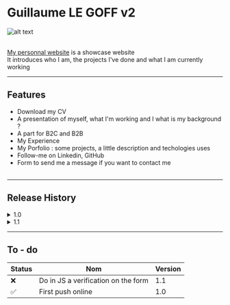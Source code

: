 # Guillaume LE GOFF v2

![alt text](http://chefdeproj.com/g.legoff/images/maquette.jpg "presentation of the website") <br><br>

[My personnal website](http://chefdeproj.com/g.legoff) is a showcase website<br>
It introduces who I am, the projects I've done and what I am currently working<br>

------

## Features

- Download my CV
- A presentation of myself, what I'm working and I what is my background ?
- A part for B2C and B2B
- My Experience
- My Porfolio : some projects, a little description and techologies uses
- Follow-me on Linkedin, GitHub
- Form to send me a message if you want to contact me
<br><br>

------

## Release History

<details>
 <summary>1.0</summary>
 01/04/2019 First version online
</details>

<details>
 <summary>1.1</summary>
 Some modifications will comes soon ...
</details>

------

## To - do
| Status        | Nom           | Version  |
| --- | --- | --- |
| :x: | Do in JS a verification on the form  | 1.1 |
| ✅ | First push online | 1.0 |
